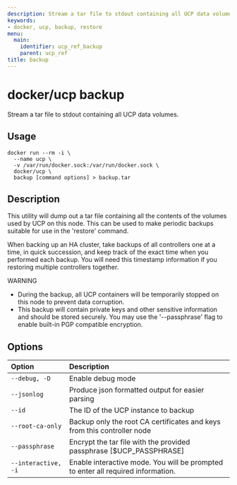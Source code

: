 ```yaml
---
description: Stream a tar file to stdout containing all UCP data volumes.
keywords:
- docker, ucp, backup, restore
menu:
  main:
    identifier: ucp_ref_backup
    parent: ucp_ref
title: backup
---
```


# docker/ucp backup

Stream a tar file to stdout containing all UCP data volumes.

## Usage

```none
docker run --rm -i \
  --name ucp \
  -v /var/run/docker.sock:/var/run/docker.sock \
  docker/ucp \
  backup [command options] > backup.tar
```

## Description

This utility will dump out a tar file containing all the contents of the
volumes used by UCP on this node.  This can be used to make periodic
backups suitable for use in the 'restore' command.

When backing up an HA cluster, take backups of all controllers one at
a time, in quick succession, and keep track of the exact time when you
performed each backup.  You will need this timestamp information if you
restoring multiple controllers together.

WARNING

* During the backup, all UCP containers will be temporarily stopped
on this node to prevent data corruption.
* This backup will contain private keys and other sensitive information
and should be stored securely.  You may use the '--passphrase' flag to enable
built-in PGP compatible encryption.

## Options

| Option              | Description                                                                      |
|:--------------------|:---------------------------------------------------------------------------------|
| `--debug, -D`       | Enable debug mode                                                                |
| `--jsonlog`         | Produce json formatted output for easier parsing                                 |
| `--id`              | The ID of the UCP instance to backup                                             |
| `--root-ca-only`    | Backup only the root CA certificates and keys from this controller node          |
| `--passphrase`      | Encrypt the tar file with the provided passphrase [$UCP_PASSPHRASE]              |
| `--interactive, -i` | Enable interactive mode. You will be prompted to enter all required information. |
